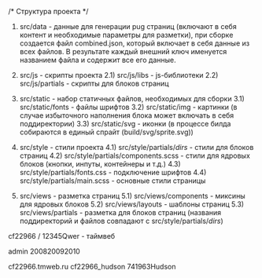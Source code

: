 /* Структура проекта */

1) src/data - данные для генерации pug страниц (включают в себя контент и необходимые параметры для разметки), при сборке создается файл combined.json, который включает в себя данные из всех файлов. В результате каждый внешний ключ именуется названием файла и содержит все его данные.

2) src/js - скрипты проекта
2.1) src/js/libs - js-библиотеки
2.2) src/js/partials - скрипты для блоков страниц

3) src/static - набор статичных файлов, необходимых для сборки
3.1) src/static/fonts - файлы шрифтов
3.2) src/static/img - картинки (в случае избыточного наполнения блока может включать в себя поддиректории)
3.3) src/static/svg - иконки (в процессе билда собираются в единый спрайт (build/svg/sprite.svg))

4) src/style - стили проекта
4.1) src/style/partials/*dirs* - стили для блоков страниц
4.2) src/style/partials/components.scss - стили для ядровых блоков (кнопки, инпуты, контейнеры и т.д.)
4.3) src/style/partials/fonts.css - подключение шрифтов
4.4) src/style/partials/main.scss - основные стили страницы

5) src/views - разметка страниц
5.1) src/views/components - миксины для ядровых блоков
5.2) src/views/layouts - шаблоны страниц
5.3) src/views/partials - разметка для блоков страниц (названия поддиректорий и файлов совпадают с src/style/partials/*dirs*)



cf22966 / 12345Qwer - таймвеб

admin
200820092010

cf22966.tmweb.ru
cf22966_hudson
741963Hudson
